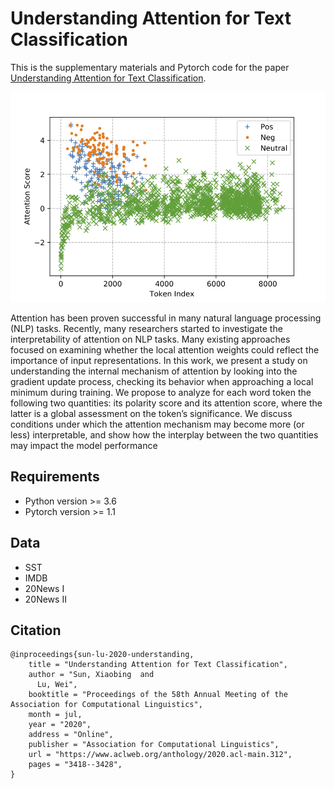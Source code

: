 # Understanding Attention for Text Classification
This is the supplementary materials and Pytorch code for the paper [Understanding Attention for Text Classification](https://www.aclweb.org/anthology/2020.acl-main.312).
<p align="center">
 <img src="imgs/sst_attn_score_d10_tanh.png" width="700"/>
</p>
Attention has been proven successful in many natural language processing (NLP) tasks. Recently, many researchers started to investigate the interpretability of attention on NLP tasks.
Many existing approaches focused on examining whether the local attention weights could
reflect the importance of input representations. In this work, we present a study on understanding the internal mechanism of attention by looking into the gradient update process,
checking its behavior when approaching a local minimum during training. We propose to
analyze for each word token the following two
quantities: its polarity score and its attention
score, where the latter is a global assessment
on the token’s significance. We discuss conditions under which the attention mechanism
may become more (or less) interpretable, and
show how the interplay between the two quantities may impact the model performance

## Requirements
* Python version >= 3.6
* Pytorch version >= 1.1

## Data
* SST
* IMDB
* 20News I
* 20News II

## Citation
```
@inproceedings{sun-lu-2020-understanding,
    title = "Understanding Attention for Text Classification",
    author = "Sun, Xiaobing  and
      Lu, Wei",
    booktitle = "Proceedings of the 58th Annual Meeting of the Association for Computational Linguistics",
    month = jul,
    year = "2020",
    address = "Online",
    publisher = "Association for Computational Linguistics",
    url = "https://www.aclweb.org/anthology/2020.acl-main.312",
    pages = "3418--3428",
}
```

